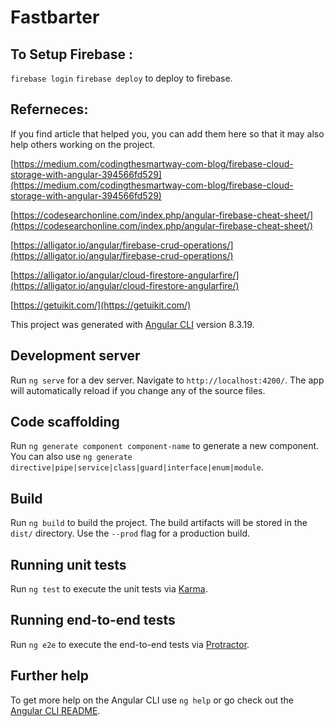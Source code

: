 # Fastbarter


## To Setup Firebase : 
 `firebase login`
 `firebase deploy` to deploy to firebase. 


## Referneces: 
If you find article that helped you, you can add them here so that it may also help others working on the project.


[https://medium.com/codingthesmartway-com-blog/firebase-cloud-storage-with-angular-394566fd529](https://medium.com/codingthesmartway-com-blog/firebase-cloud-storage-with-angular-394566fd529)

[https://codesearchonline.com/index.php/angular-firebase-cheat-sheet/](https://codesearchonline.com/index.php/angular-firebase-cheat-sheet/)

[https://alligator.io/angular/firebase-crud-operations/](https://alligator.io/angular/firebase-crud-operations/)

[https://alligator.io/angular/cloud-firestore-angularfire/](https://alligator.io/angular/cloud-firestore-angularfire/)

[https://getuikit.com/](https://getuikit.com/)


This project was generated with [Angular CLI](https://github.com/angular/angular-cli) version 8.3.19.

## Development server

Run `ng serve` for a dev server. Navigate to `http://localhost:4200/`. The app will automatically reload if you change any of the source files.

## Code scaffolding

Run `ng generate component component-name` to generate a new component. You can also use `ng generate directive|pipe|service|class|guard|interface|enum|module`.

## Build

Run `ng build` to build the project. The build artifacts will be stored in the `dist/` directory. Use the `--prod` flag for a production build.

## Running unit tests

Run `ng test` to execute the unit tests via [Karma](https://karma-runner.github.io).

## Running end-to-end tests

Run `ng e2e` to execute the end-to-end tests via [Protractor](http://www.protractortest.org/).

## Further help

To get more help on the Angular CLI use `ng help` or go check out the [Angular CLI README](https://github.com/angular/angular-cli/blob/master/README.md).
